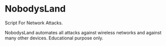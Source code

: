 # NobodysLand
Script For Network Attacks.

NobodysLand automates all attacks against wireless networks and against many other devices. Educational purpose only.

